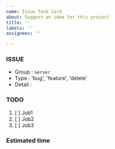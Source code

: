 ```yaml
---
name: Issue Task Card
about: Suggest an idea for this project
title: ''
labels: ''
assignees: ''

---
```


### ISSUE
- Group : `server`
- Type : 'bug', 'feature', 'delete'
- Detail : 

### TODO
1. [ ] Job1
2. [ ] Job2
3. [ ] Job3

### Estimated time
